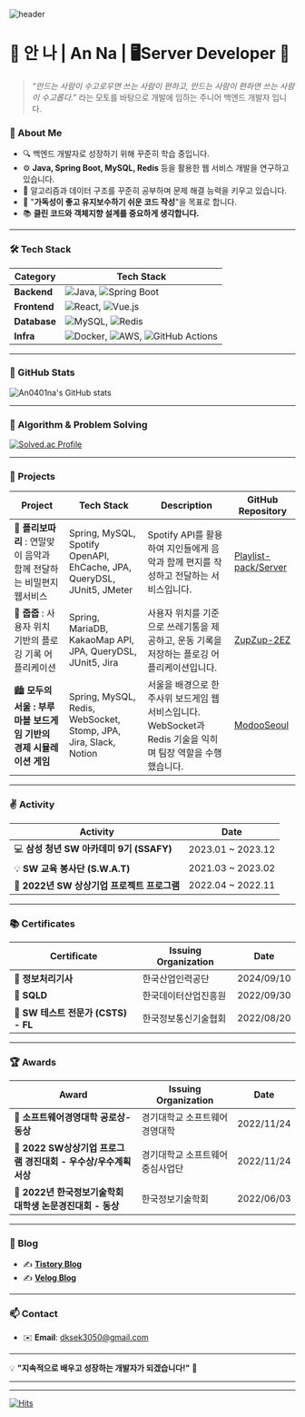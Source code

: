 ![header](https://capsule-render.vercel.app/api?type=venom&color=020202&height=300&section=header&text=Hello%20I%27m%20Anna&fontSize=50&stroke=DA96DE&strokeWidth=1)

# 🌟 안 나 | An Na | 🖥️Server Developer 👋
> *“만드는 사람이 수고로우면 쓰는 사람이 편하고, 
만드는 사람이 편하면 쓰는 사람이 수고롭다.”*
라는 모토를 바탕으로 개발에 임하는 주니어 백엔드 개발자 입니다.

### 📌 About Me
- 🔍 백엔드 개발자로 성장하기 위해 꾸준히 학습 중입니다.
- ⚙️ **Java, Spring Boot, MySQL, Redis** 등을 활용한 웹 서비스 개발을 연구하고 있습니다.
- 🌱 알고리즘과 데이터 구조를 꾸준히 공부하며 문제 해결 능력을 키우고 있습니다.
- 🎯 "**가독성이 좋고 유지보수하기 쉬운 코드 작성**"을 목표로 합니다.
- 📚 **클린 코드와 객체지향 설계를 중요하게 생각합니다.**  

---

### 🛠 Tech Stack

| Category     | Tech Stack                                              |
|--------------|---------------------------------------------------------|
| **Backend**  | ![Java](https://img.shields.io/badge/Java-007396?style=flat-square&logo=Java&logoColor=white), ![Spring Boot](https://img.shields.io/badge/Spring%20Boot-6DB33F?style=flat-square&logo=Spring%20Boot&logoColor=white) |
| **Frontend** | ![React](https://img.shields.io/badge/React-61DAFB?style=flat-square&logo=React&logoColor=white), ![Vue.js](https://img.shields.io/badge/Vue.js-4FC08D?style=flat-square&logo=Vue.js&logoColor=white) |
| **Database** | ![MySQL](https://img.shields.io/badge/MySQL-4479A1?style=flat-square&logo=MySQL&logoColor=white), ![Redis](https://img.shields.io/badge/Redis-DC382D?style=flat-square&logo=Redis&logoColor=white) |
| **Infra**    | ![Docker](https://img.shields.io/badge/Docker-2496ED?style=flat-square&logo=Docker&logoColor=white), ![AWS](https://img.shields.io/badge/AWS-232F3E?style=flat-square&logo=Amazon%20AWS&logoColor=white), ![GitHub Actions](https://img.shields.io/badge/GitHub%20Actions-2088FF?style=flat-square&logo=GitHub%20Actions&logoColor=white) |

---

### 🌟 GitHub Stats
![An0401na's GitHub stats](https://github-readme-stats.vercel.app/api?username=An0401na&show_icons=true&theme=dark)

---

### 📖 Algorithm & Problem Solving
[![Solved.ac Profile](http://mazassumnida.wtf/api/generate_badge?boj=dksek3050)](https://solved.ac/dksek3050)

---

### 📂 Projects

| **Project**                                              | **Tech Stack**                                    | **Description**                                                                                      | **GitHub Repository**                                                 |
|----------------------------------------------------------|--------------------------------------------------|------------------------------------------------------------------------------------------------------|---------------------------------------------------------------------|
| 💌 **플리보따리** : 연말맞이 음악과 함께 전달하는 비밀편지 웹서비스 | Spring, MySQL, Spotify OpenAPI, EhCache, JPA, QueryDSL, JUnit5, JMeter | Spotify API를 활용하여 지인들에게 음악과 함께 편지를 작성하고 전달하는 서비스입니다.  | [Playlist-pack/Server](https://github.com/Playlist-pack/Server)     |
| 🌱 **줍줍** : 사용자 위치 기반의 플로깅 기록 어플리케이션   | Spring, MariaDB, KakaoMap API, JPA, QueryDSL, JUnit5, Jira  | 사용자 위치를 기준으로 쓰레기통을 제공하고, 운동 기록을 저장하는 플로깅 어플리케이션입니다. | [ZupZup-2EZ](https://github.com/ZupZup-2EZ)                      |
| 🏙️ **모두의 서울 : 부루마블 보드게임 기반의 경제 시뮬레이션 게임** | Spring, MySQL, Redis, WebSocket, Stomp, JPA, Jira, Slack, Notion | 서울을 배경으로 한 주사위 보드게임 웹서비스입니다. WebSocket과 Redis 기술을 익히며 팀장 역할을 수행했습니다.  | [ModooSeoul](https://github.com/Modoo-s-Seoul/ModooSeoul)           |

---

### ✌️ Activity

| **Activity**                                          | **Date**                              |
|------------------------------------------------------|---------------------------------------|
| 💻 **삼성 청년 SW 아카데미 9기 (SSAFY)**               | 2023.01 ~ 2023.12                    |
| 💡 **SW 교육 봉사단 (S.W.A.T)**                       | 2021.03 ~ 2023.02                    |
| 🌱 **2022년 SW 상상기업 프로젝트 프로그램**           | 2022.04 ~ 2022.11                    |

---

### 📚 Certificates

| **Certificate**                                         | **Issuing Organization**               | **Date**       |
|--------------------------------------------------------|----------------------------------------|----------------|
| 🏅 **정보처리기사**                                      | 한국산업인력공단                        | 2024/09/10     |
| 🏅 **SQLD**                                             | 한국데이터산업진흥원                   | 2022/09/30     |
| 🏅 **SW 테스트 전문가 (CSTS) - FL**                    | 한국정보통신기술협회                   | 2022/08/20     |

---

### 🏆 Awards

| **Award**                                            | **Issuing Organization**               | **Date**       |
|------------------------------------------------------|----------------------------------------|----------------|
| 🏅 **소프트웨어경영대학 공로상- 동상**                 | 경기대학교 소프트웨어경영대학          | 2022/11/24     |
| 🏅 **2022 SW상상기업 프로그램 경진대회 - 우수상/우수계획서상** | 경기대학교 소프트웨어중심사업단        | 2022/11/24     |
| 🏅 **2022년 한국정보기술학회 대학생 논문경진대회 - 동상**  | 한국정보기술학회                       | 2022/06/03     |

---

### 📖 Blog

- ✍️ **[Tistory Blog](https://dksek3050.tistory.com/)**
- ✍️ **[Velog Blog](https://velog.io/@dksek3050/posts)**

---

### 📫 Contact

- ✉️ **Email**: dksek3050@gmail.com
<!-- 💼 **LinkedIn**: [your-profile](https://linkedin.com/in/your-profile)-->

---

💡 **"지속적으로 배우고 성장하는 개발자가 되겠습니다!"** 🚀

---
---

[![Hits](https://hits.seeyoufarm.com/api/count/incr/badge.svg?url=https%3A%2F%2Fgithub.com%2FAn0401na%2Fhit-counter&count_bg=%23FFAFE7&title_bg=%23555555&icon=&icon_color=%23E7E7E7&title=hits&edge_flat=false)](https://hits.seeyoufarm.com)
